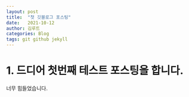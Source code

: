 ```yaml
---
layout: post
title:  "첫 깃블로그 포스팅"
date:   2021-10-12
author: 김루트
categories: Blog
tags: git github jekyll
---
```


# 1. 드디어 첫번째 테스트 포스팅을 합니다.
너무 힘들었습니다.

